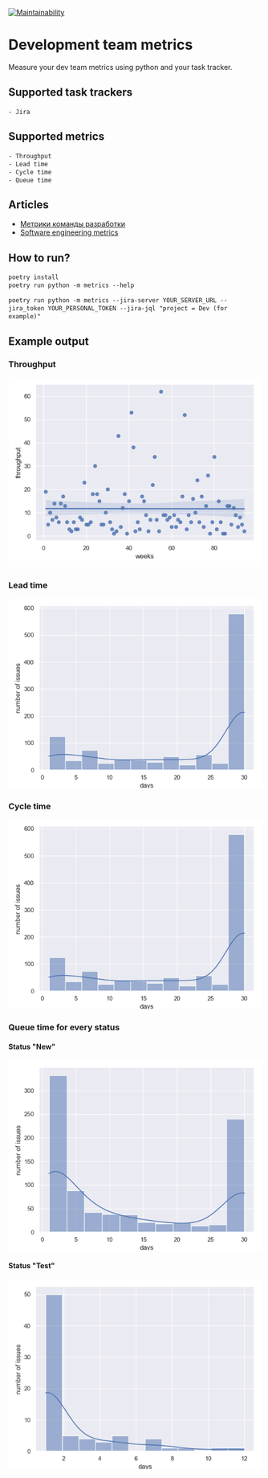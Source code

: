 [![Maintainability](https://api.codeclimate.com/v1/badges/33ff71914506ebc13bdd/maintainability)](https://codeclimate.com/github/smirnoffmg/metrics/maintainability)

# Development team metrics

Measure your dev team metrics using python and your task tracker.

## Supported task trackers

    - Jira

## Supported metrics

    - Throughput
    - Lead time
    - Cycle time
    - Queue time

## Articles

* [Метрики команды разработки](https://habr.com/ru/articles/788930/)
* [Software engineering metrics](https://medium.com/@maximsmirnov/software-engineering-metrics-613be9b99ccd)

## How to run?

```shell
poetry install
poetry run python -m metrics --help
```

```shell
poetry run python -m metrics --jira-server YOUR_SERVER_URL --jira_token YOUR_PERSONAL_TOKEN --jira-jql "project = Dev (for example)"
```

## Example output

### Throughput

![image](docs/images/throughput.png)

### Lead time

![image](docs/images/lead_time.png)

### Cycle time

![image](docs/images/cycle_time.png)

### Queue time for every status

#### Status "New"

![image](docs/images/queue_time_new.png)

#### Status "Test"

![image](docs/images/queue_time_test.png)
